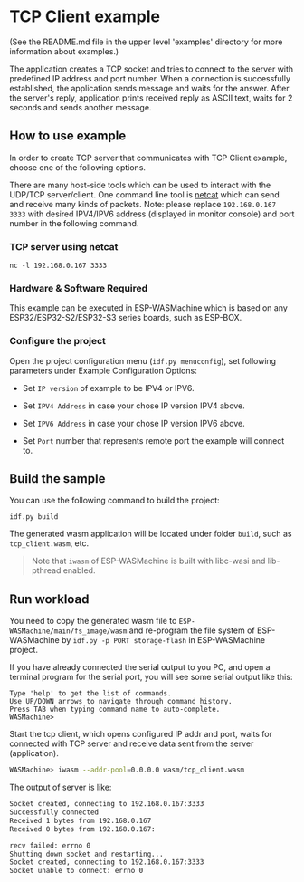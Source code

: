 
# TCP Client example

(See the README.md file in the upper level 'examples' directory for more information about examples.)

The application creates a TCP socket and tries to connect to the server with predefined IP address and port number. When a connection is successfully established, the application sends message and waits for the answer. After the server's reply, application prints received reply as ASCII text, waits for 2 seconds and sends another message.

## How to use example

In order to create TCP server that communicates with TCP Client example, choose one of the following options.

There are many host-side tools which can be used to interact with the UDP/TCP server/client. 
One command line tool is [netcat](http://netcat.sourceforge.net) which can send and receive many kinds of packets. 
Note: please replace `192.168.0.167 3333` with desired IPV4/IPV6 address (displayed in monitor console) and port number in the following command.

### TCP server using netcat
```
nc -l 192.168.0.167 3333
```

### Hardware & Software Required

This example can be executed in ESP-WASMachine which is based on any ESP32/ESP32-S2/ESP32-S3 series boards, such as ESP-BOX.

### Configure the project

Open the project configuration menu (`idf.py menuconfig`), set following parameters under Example Configuration Options:

* Set `IP version` of example to be IPV4 or IPV6.

* Set `IPV4 Address` in case your chose IP version IPV4 above.

* Set `IPV6 Address` in case your chose IP version IPV6 above.

* Set `Port` number that represents remote port the example will connect to.

## Build the sample

You can use the following command to build the project:

```
idf.py build
```

The generated wasm application will be located under folder `build`, such as `tcp_client.wasm`, etc. 

> Note that `iwasm` of ESP-WASMachine is built with libc-wasi and lib-pthread enabled.

## Run workload

You need to copy the generated wasm file to `ESP-WASMachine/main/fs_image/wasm` and re-program the file system of ESP-WASMachine by `idf.py -p PORT storage-flash` in ESP-WASMachine project.

If you have already connected the serial output to you PC, and open a terminal program for the serial port, you will see some serial output like this:

```
Type 'help' to get the list of commands.
Use UP/DOWN arrows to navigate through command history.
Press TAB when typing command name to auto-complete.
WASMachine>
```

Start the tcp client, which opens configured IP addr and port, waits for connected with TCP server and receive data sent from the server (application).

```bash
WASMachine> iwasm --addr-pool=0.0.0.0 wasm/tcp_client.wasm
```

The output of server is like:

```bash
Socket created, connecting to 192.168.0.167:3333
Successfully connected
Received 1 bytes from 192.168.0.167
Received 0 bytes from 192.168.0.167:

recv failed: errno 0
Shutting down socket and restarting...
Socket created, connecting to 192.168.0.167:3333
Socket unable to connect: errno 0
```